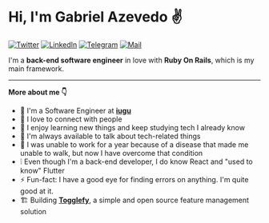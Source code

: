 # Hi, I'm Gabriel Azevedo ✌️

[![Twitter](https://img.shields.io/badge/Twitter-1DA1F2?style=for-the-badge&logo=twitter&logoColor=white)](https://twitter.com/_azeveco)
[![LinkedIn](https://img.shields.io/badge/LinkedIn-0077B5?style=for-the-badge&logo=linkedin&logoColor=white)](https://www.linkedin.com/in/azeveco/)
[![Telegram](https://img.shields.io/badge/Telegram-2CA5E0?style=for-the-badge&logo=telegram&logoColor=white)](https://t.me/azeveco)
[![Mail](https://img.shields.io/badge/Gmail-D14836?style=for-the-badge&logo=gmail&logoColor=white)](mailto:gazeveco@gmail.com)

I'm a **back-end software engineer** in love with **Ruby On Rails**, which is my main framework.

---

**More about me 👇**
- 🔭 I'm a Software Engineer at **[iugu](https://www.iugu.com/)**
- 🤝 I love to connect with people
- 🌱 I enjoy learning new things and keep studying tech I already know
- 💬 I'm always available to talk about tech-related things
- 🏥 I was unable to work for a year because of a disease that made me unable to walk, but now I have overcome that condition
- ❕ Even though I'm a back-end developer, I do know React and "used to know" Flutter
- ⚡️ Fun-fact: I have a good eye for finding errors on anything. I'm quite good at it.
- 🏗️ Building **[Togglefy](https://github.com/azeveco/Togglefy)**, a simple and open source feature management solution
